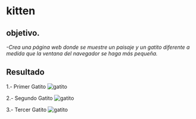 # kitten
## objetivo.


 *-Crea una página web donde se muestre un paisaje y un gatito diferente a medida que la ventana del navegador se haga más pequeña.*
 
 ## Resultado
 
 1.- Primer Gatito
 ![gatito]('assets/images/1.png')
 
 2.- Segundo Gatito
 ![gatito]('assets/images/2.png')
 
 3.- Tercer Gatito
 ![gatito]('assets/images/3.png')
